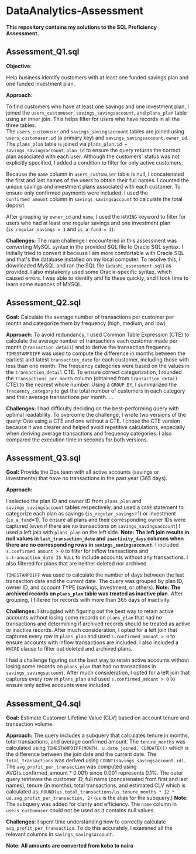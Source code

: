 # DataAnalytics-Assessment

**This repository contains my solutions to the SQL Proficiency Assessment.**

## Assessment_Q1.sql

**Objective**: 

Help business identify customers with at least one funded savings plan and one funded investment plan. 

**Approach**: 

To find customers who have at least one savings and one investment plan, I joined the `users_customuser`, `savings_savingsaccount`, and `plans_plan` table using an inner join. This helps filter for users who have records in all the three tables.  
The `users_customuser` and `savings_savingsaccount` tables are joined using `users_customuser.id` (a primary key) and `savings_savingsaccount.owner_id`. The `plans_plan` table is joined  via `plans_plan.id = savings_savingsaccount.plan_id` to  ensure the query returns the correct plan associated with each user. Although the customers' status was not explicitly specified, I added a condition to filter for only active customers. 

Because the `name` column in `users_customuser` table is null, I concatenated the first and last names of the users to obtain their full names. I counted the unique savings and investment plans associated with each customer. To ensure only confirmed payments were included, I used the `confirmed_amount` column in `savings_savingsaccount` to calculate the total deposit. 

After grouping by `owner_id` and `name`, I used the `HAVING` keyword to filter for users who had at least one regular savings and one investment plan (`is_regular_savings = 1` and `is_a_fund = 1`). 

**Challenges:**
The main challenge I encountered in this assessment was converting MySQL syntax in the provided SQL file to Oracle SQL syntax. I initially tried to convert it because I am more comfortable with Oracle SQL and that's the database installed on my local computer. To resolve this, I downloaded MySQL and ran the SQL file (`adashi_assessment.sql`) as provided. I also mistakenly used some Oracle-specific syntax, which caused errors. I was able to identify and fix these quickly, and I took time to learn some nuances of MYSQL.


## Assessment_Q2.sql

**Goal:**
Calculate the average number of transactions per customer per month and categorize them by frequency (high, medium, and low) 

**Approach:**
To avoid redundancy, I used Common Table Expression (CTE) to calculate the average number of transactions each customer made per month (`transaction_detail`) and to derive the transaction frequency. `TIMESTAMPDIFF` was used to compute the difference in months between the earliest and latest `transaction_date` for each customer, including those with less than one month. 
The frequency categories were based on the values in the `transaction_detail` CTE. To ensure correct categorization, I rounded the `transactions_per_month` column (obtained from `transaction_detail` CTE) to the nearest whole number. 
Using a `GROUP BY`, I summarized the `frequency_category` to get the total number of customers in each category and their average transactions per month. 
...

**Challenges:**
I had difficulty deciding on the best-performing query with optimal readability. To overcome the challenge, I wrote two versions of the query: One using a CTE and one without a CTE. I chose the CTE version because it was clearer and helped avoid repetitive calculations, especially when deriving average transactions and frequency categories. I also compared the execution time in seconds for both versions. 

## Assessment_Q3.sql

**Goal:**
Provide the Ops team with all active accounts (savings or investments) that have no transactions in the past year (365 days).

**Approach:**

I selected the plan ID and owner ID from `plans_plan` and `savings_savingsaccount` tables respectively, and used a `CASE` statement to categorize each plan as savings (`is_regular_savings`=1) or investment (`is_a_fund`=1). 
To ensure all plans and their corresponding owner IDs were captured (even if there are no transactions on `savings_savingsaccount`) I used a left join with `plans_plan` on the left side. 
**Note: The left join results in null values in `last_transaction_date` and `inactivity_days` columns when there are no corresponding rows in `savings_savingsaccount`.**
I included `s.confirmed_amount > 0` to filter for inflow transactions and
`s.transaction_date IS NULL` to include accounts without any transactions. I also filtered for plans that are neither deleted nor archived.

`TIMESTAMPDIFF` was used to calculate the number of days between the last transaction date and the current date. The query was grouped by plan ID, owner ID, and account TYPE (savings, investment, or others). 
**Note: The archived records on `plans_plan` table was treated as inactive plan.**
After grouping, I filtered for records with more than 365 days of inactivity.

**Challenges:**
I struggled with figuring out the best way to retain active accounts without losing some records on `plans_plan` that had no transactions and determining if archived records should be treated as active or inactive records. After much consideration, I opted for a left join that captures every row in `plans_plan` and used `s.confirmed_amount > 0` to ensure accounts with inflow transactions are included. I also included a `WHERE` clause to filter out deleted and archived plans.


I had a challenge figuring out the best way to retain active accounts without losing some records on `plans_plan` that had no transactions in `savings_savingsaccount`. After much consideration, I opted for a left join that captures every row in `plans_plan` and used `s.confirmed_amount > 0` to ensure only active accounts were included. 

## Assessment_Q4.sql

**Goal:**
Estimate Customer Lifetime Value (CLV) based on account tenure and transaction volume.

**Approach:**
The query includes a subquery that calculates tenure in months, total transactions, and average confirmed amount. The `tenure_months` was calculated using `TIMESTAMPDIFF(MONTH, u.date_joined, CURDATE())` which is the difference between the join date and the current date. The `total_transactions` was derived using `COUNT(savings_savingsaccount.id)`. The `avg_profit_per_transaction` was computed using AVG(s.confirmed_amount * 0.001) since 0.001 represents 0.1%. 
The outer query retrieves the customer ID, full name (concatenated from first and last names), tenure (in months), total transactions, and estimated CLV which is calculated as: `ROUND(us.total_transactions/us.tenure_months * 12 * us.avg_profit_per_transaction, 2)` (`us` is the alias for the subquery.) 
**Note:** The subquery was added for clarity and efficiency. The `name` column in `users_customuser` could not be used as it contains null values.

**Challenges:** 
I spent time understanding how to correctly calculate `avg_profit_per_transaction`. To do this accurately, I examined all the relevant columns in `savings_savingsaccount`. 

**Note: All amounts are converted from kobo to naira**
